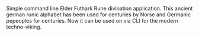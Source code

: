 Simple command line Elder Futhark Rune divination application.
This ancient german runic alphabet has been used for centuries by Norse and Germanic pepeoples for centuries. Now it can be used on via CLI for the modern techno-viking.
